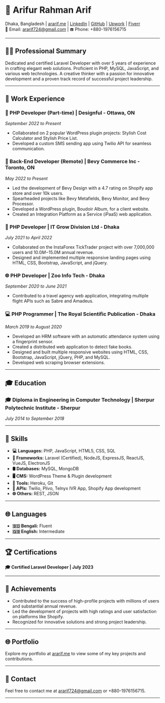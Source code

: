 # 🚀 Arifur Rahman Arif

Dhaka, Bangladesh | [ararif.me](https://ararif.me) | [LinkedIn](https://www.linkedin.com/in/ararifdotme) | [GitHub](https://github.com/ararif724) | [Upwork](https://www.upwork.com/freelancers/mdarifurrahmana) | [Fiverr](https://www.fiverr.com/arifur724)  
📧 Email: ararif724@gmail.com | ☎️ Phone: +880-1976156715

---

## 👨‍💻 **Professional Summary**

Dedicated and certified Laravel Developer with over 5 years of experience in crafting elegant web solutions. Proficient in PHP, MySQL, JavaScript, and various web technologies. A creative thinker with a passion for innovative development and a proven track record of successful project leadership.

---

## 💼 **Work Experience**

### **🌟 PHP Developer (Part-time) | Designful - Ottawa, ON**
*September 2022 to Present*
- Collaborated on 2 popular WordPress plugin projects: Stylish Cost Calculator and Stylish Price List.
- Developed a custom SMS sending app using Twilio API for seamless communication.

### **🚀 Back-End Developer (Remote) | Bevy Commerce Inc - Toronto, ON**
*May 2022 to Present*
- Led the development of Bevy Design with a 4.7 rating on Shopify app store and over 10k users.
- Spearheaded projects like Bevy Metafields, Bevy Monitor, and Bevy Processor.
- Developed a WordPress plugin, Boudoir Album, for a client website.
- Created an Integration Platform as a Service (iPaaS) web application.

### **🔧 PHP Developer | IT Grow Division Ltd - Dhaka**
*July 2021 to April 2022*
- Collaborated on the InstaForex TickTrader project with over 7,000,000 users and $10.0M-$15.0M annual revenue.
- Designed and implemented multiple responsive landing pages using HTML, CSS, Bootstrap, JavaScript, and jQuery.

### **🌐 PHP Developer | Zoo Info Tech - Dhaka**
*September 2020 to June 2021*
- Contributed to a travel agency web application, integrating multiple flight APIs such as Sabre and Amadeus.

### **💻 PHP Programmer | The Royal Scientific Publication - Dhaka**
*March 2019 to August 2020*
- Developed an HRM software with an automatic attendance system using a fingerprint sensor.
- Created a distributed web application to detect fake books.
- Designed and built multiple responsive websites using HTML, CSS, Bootstrap, JavaScript, jQuery, PHP, and MySQL.
- Developed web scraping browser extensions.

---

## 🎓 **Education**

### **🎓 Diploma in Engineering in Computer Technology | Sherpur Polytechnic Institute - Sherpur**
*July 2014 to September 2018*

---

## 🚀 **Skills**

- **💻 Languages:** PHP, JavaScript, HTML5, CSS, SQL
- **🚀 Frameworks:** Laravel (Certified), NodeJS, ExpressJS, ReactJS, VueJS, ElectronJS
- **🛢️ Databases:** MySQL, MongoDB
- **🖥️ CMS:** WordPress Theme & Plugin development
- **🔧 Tools:** Heroku, Git
- **🔄 APIs:** Twilio, Plivo, Telnyx IVR App, Shopify App development
- **🌐 Others:** REST, JSON

---

## 🌐 **Languages**

- **🇧🇩 Bengali:** Fluent
- **🇬🇧 English:** Intermediate

---

## 🏆 **Certifications**

**🎓 Certified Laravel Developer | July 2023**

---

## 🌟 **Achievements**

- Contributed to the success of high-profile projects with millions of users and substantial annual revenue.
- Led the development of projects with high ratings and user satisfaction on platforms like Shopify.
- Recognized for innovative solutions and strong project leadership.

---

## 🌐 **Portfolio**

Explore my portfolio at [ararif.me](https://ararif.me) to view some of my key projects and contributions.

---

## 📧 **Contact**

Feel free to contact me at ararif724@gmail.com or +880-1976156715.

---
